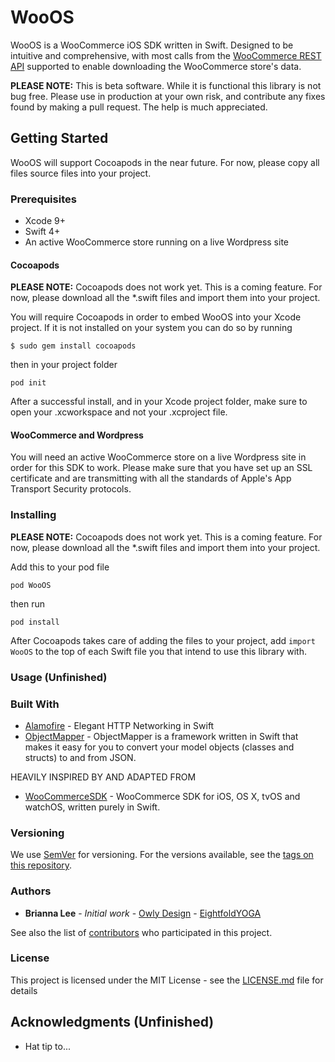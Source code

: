 # WooOS

WooOS is a WooCommerce iOS SDK written in Swift. Designed to be intuitive and comprehensive, with most calls from the [WooCommerce REST API](http://woocommerce.github.io/woocommerce-rest-api-docs/) supported to enable downloading the WooCommerce store's data.

**PLEASE NOTE:** This is beta software. While it is functional this library is not bug free. Please use in production at your own risk, and contribute any fixes found by making a pull request. The help is much appreciated.

## Getting Started

WooOS will support Cocoapods in the near future. For now, please copy all files source files into your project.

### Prerequisites

* Xcode 9+
* Swift 4+
* An active WooCommerce store running on a live Wordpress site

#### Cocoapods

**PLEASE NOTE:** Cocoapods does not work yet. This is a coming feature. For now, please download all the \*.swift files and import them into your project.

You will require Cocoapods in order to embed WooOS into your Xcode project. If it is not installed on your system you can do so by running
```
$ sudo gem install cocoapods
```
then in your project folder
```
pod init
```
After a successful install, and in your Xcode project folder, make sure to open your .xcworkspace and not your .xcproject file.

#### WooCommerce and Wordpress

You will need an active WooCommerce store on a live Wordpress site in order for this SDK to work. Please make sure that you have set up an SSL certificate and are transmitting with all the standards of Apple's App Transport Security protocols.

### Installing

**PLEASE NOTE:** Cocoapods does not work yet. This is a coming feature. For now, please download all the \*.swift files and import them into your project.

Add this to your pod file
```
pod WooOS
```
then run
```
pod install
```
After Cocoapods takes care of adding the files to your project, add `import WooOS` to the top of each Swift file you that intend to use this library with.

### Usage (Unfinished)



### Built With

* [Alamofire](https://github.com/Alamofire/Alamofire/) - Elegant HTTP Networking in Swift
* [ObjectMapper](https://github.com/Hearst-DD/ObjectMapper/) - ObjectMapper is a framework written in Swift that makes it easy for you to convert your model objects (classes and structs) to and from JSON.

HEAVILY INSPIRED BY AND ADAPTED FROM
* [WooCommerceSDK](https://github.com/minhcasi/WooCommerceSDK) - WooCommerce SDK for iOS, OS X, tvOS and watchOS, written purely in Swift.

### Versioning

We use [SemVer](http://semver.org/) for versioning. For the versions available, see the [tags on this repository](https://github.com/bornbrie/WooOS/tags). 

### Authors

* **Brianna Lee** - *Initial work* - [Owly Design](https://owly.xyz) - [EightfoldYOGA](https://www.eightfold.yoga)

See also the list of [contributors](https://github.com/bornbrie/WooOS/contributors) who participated in this project.

### License

This project is licensed under the MIT License - see the [LICENSE.md](LICENSE.md) file for details

## Acknowledgments (Unfinished)

* Hat tip to...
